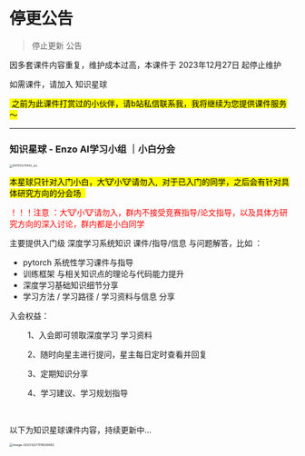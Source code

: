 # 停更公告



>  停止更新 公告

因多套课件内容重复，维护成本过高，本课件于 2023年12月27日 起停止维护

如需课件，请加入 知识星球

<mark> 之前为此课件打赏过的小伙伴，请b站私信联系我，我将继续为您提供课件服务 ～ </mark> 



----



### 知识星球 - Enzo AI学习小组 ｜小白分会 <!-- {docsify-ignore} -->

<img src="https://p.ipic.vip/8wy1bo.jpg" alt="8141701270443_.pic" style="zoom:33%;" />

<mark>本星球只针对入门小白，大🐮小🐮请勿入,  对于已入门的同学，之后会有针对具体研究方向的分会场  </mark>

<font color="red"> ！！！注意 ：大🐮小🐮请勿入，群内不接受竞赛指导/论文指导，以及具体方研究方向的深入讨论，群内都是小白同学 </font>

主要提供入门级 深度学习系统知识 课件/指导/信息 与问题解答，比如 ：

- pytorch 系统性学习课件与指导
- 训练框架 与相关知识点的理论与代码能力提升
- 深度学习基础知识细节分享
- 学习方法 / 学习路径 / 学习资料与信息 分享



入会权益：

$\qquad$1、入会即可领取深度学习 学习资料 

$\qquad$2、随时向星主进行提问，星主每日定时查看并回复

$\qquad$3、定期知识分享

$\qquad$4、学习建议、学习规划指导



<br/>

以下为知识星球课件内容，持续更新中...

<img src="https://p.ipic.vip/c1giu5.png" alt="image-20231227170620692" style="zoom: 39%;" />